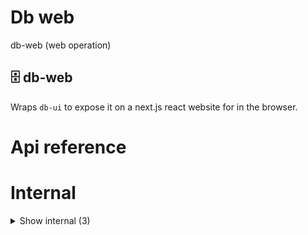 # Db web

db-web (web operation)


## 🗄 db-web

Wraps `db-ui` to expose it on a next.js react website for in the browser.




# Api reference

# Internal

<details><summary>Show internal (3)</summary>
  
  # getStaticProps()




| Input      |    |    |
| ---------- | -- | -- |
| - | | |
| **Output** |    |    |



## <MyApp />

| Input      |    |    |
| ---------- | -- | -- |
| - | | |
| **Output** | `JSX.Element`   |    |



## 📄 getStaticProps (exported const)

  </details>

